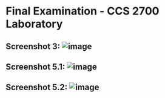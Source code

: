 # Final Examination - CCS 2700 Laboratory

## Screenshot 3: ![image](https://github.com/mjyngcong/2700-finals/assets/129155223/56764b8d-de48-4f39-a04c-aa67eabbdf5f)


## Screenshot 5.1: ![image](https://github.com/mjyngcong/2700-finals/assets/129155223/dff35ed8-aa23-4d1d-acb0-a491b7a6e0d4)


## Screenshot 5.2: ![image](https://github.com/mjyngcong/2700-finals/assets/129155223/2b08de73-ae60-42ec-8259-6a5ee347f77f)

